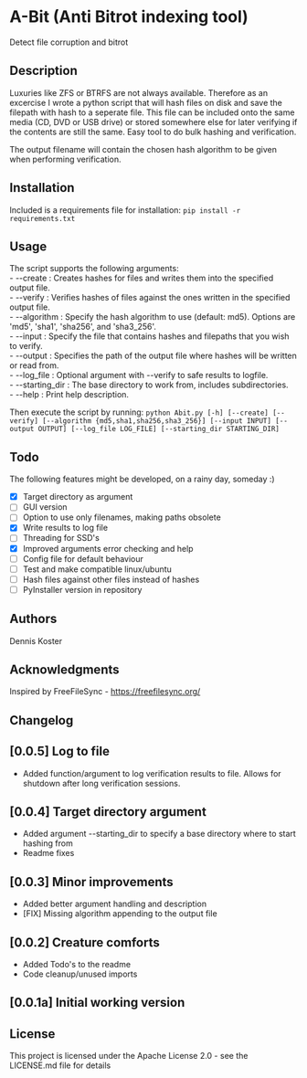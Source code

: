 # A-Bit (Anti Bitrot indexing tool)
Detect file corruption and bitrot

## Description
Luxuries like ZFS or BTRFS are not always available. Therefore as an excercise I wrote a python script that will hash files on disk and save the filepath with hash to a seperate file. This file can be included onto the same media (CD, DVD or USB drive) or stored somewhere else for later verifying if the contents are still the same. Easy tool to do bulk hashing and verification.

The output filename will contain the chosen hash algorithm to be given when performing verification.

## Installation
Included is a requirements file for installation: `pip install -r requirements.txt`

## Usage
The script supports the following arguments:<br>
      - --create                : Creates hashes for files and writes them into the specified output file.<br>
      - --verify                : Verifies hashes of files against the ones written in the specified output file.<br>
      - --algorithm             : Specify the hash algorithm to use (default: md5). Options are 'md5', 'sha1', 'sha256', and 'sha3_256'.<br>
      - --input                 : Specify the file that contains hashes and filepaths that you wish to verify.<br>
      - --output                : Specifies the path of the output file where hashes will be written or read from.<br>
      - --log_file              : Optional argument with --verify to safe results to logfile.<br>
      - --starting_dir          : The base directory to work from, includes subdirectories.<br>
      - --help                  : Print help description.<br>

Then execute the script by running: `python Abit.py [-h] [--create] [--verify] [--algorithm {md5,sha1,sha256,sha3_256}] [--input INPUT] [--output OUTPUT] [--log_file LOG_FILE] [--starting_dir STARTING_DIR]`

## Todo
The following features might be developed, on a rainy day, someday :)
- [x] Target directory as argument
- [ ] GUI version
- [ ] Option to use only filenames, making paths obsolete 
- [x] Write results to log file
- [ ] Threading for SSD's
- [x] Improved arguments error checking and help
- [ ] Config file for default behaviour
- [ ] Test and make compatible linux/ubuntu
- [ ] Hash files against other files instead of hashes
- [ ] PyInstaller version in repository

## Authors
Dennis Koster 

## Acknowledgments
Inspired by FreeFileSync - https://freefilesync.org/

## Changelog

## [0.0.5] Log to file
- Added function/argument to log verification results to file. Allows for shutdown after long verification sessions.

## [0.0.4] Target directory argument
- Added argument --starting_dir to specify a base directory where to start hashing from
- Readme fixes

## [0.0.3] Minor improvements
- Added better argument handling and description
- [FIX] Missing algorithm appending to the output file

## [0.0.2] Creature comforts
- Added Todo's to the readme
- Code cleanup/unused imports

## [0.0.1a] Initial working version

## License
This project is licensed under the Apache License 2.0 - see the LICENSE.md file for details
